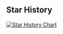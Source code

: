 ## Star History

<a href="https://star-history.com/#Kyriezhao11/CCDC-BEAST-DEEPLAB&Timeline">
 <picture>
   <source media="(prefers-color-scheme: dark)" srcset="https://api.star-history.com/svg?repos=Kyriezhao11/CCDC-BEAST-DEEPLAB&type=Timeline&theme=dark" />
   <source media="(prefers-color-scheme: light)" srcset="https://api.star-history.com/svg?repos=Kyriezhao11/CCDC-BEAST-DEEPLAB&type=Timeline" />
   <img alt="Star History Chart" src="https://api.star-history.com/svg?repos=Kyriezhao11/CCDC-BEAST-DEEPLAB&type=Timeline" />
 </picture>
</a>
